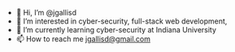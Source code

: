 - 👋 Hi, I’m @jgallisd
- 👀 I’m interested in cyber-security, full-stack web development, 
- 🌱 I’m currently learning cyber-security at Indiana University
- 📫 How to reach me jgallisd@gmail.com

<!---
jgallisd/jgallisd is a ✨ special ✨ repository because its `README.md` (this file) appears on your GitHub profile.
You can click the Preview link to take a look at your changes.
--->
